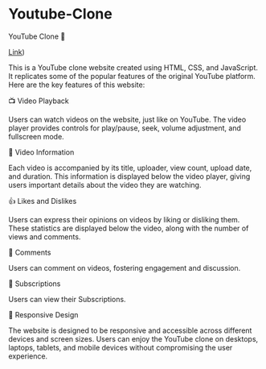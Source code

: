 # Youtube-Clone

YouTube Clone 🎥

[Link](https://youtubeclonesanyam.netlify.app/))

This is a YouTube clone website created using HTML, CSS, and JavaScript. It replicates some of the popular features of the original YouTube platform. Here are the key features of this website:

📺 Video Playback

Users can watch videos on the website, just like on YouTube. The video player provides controls for play/pause, seek, volume adjustment, and fullscreen mode.

📝 Video Information

Each video is accompanied by its title, uploader, view count, upload date, and duration. This information is displayed below the video player, giving users important details about the video they are watching.

👍 Likes and Dislikes

Users can express their opinions on videos by liking or disliking them. These statistics are displayed below the video, along with the number of views and comments.

💬 Comments

Users can comment on videos, fostering engagement and discussion. 

📢 Subscriptions

Users can view their Subscriptions.

🎨 Responsive Design

The website is designed to be responsive and accessible across different devices and screen sizes. Users can enjoy the YouTube clone on desktops, laptops, tablets, and mobile devices without compromising the user experience.

